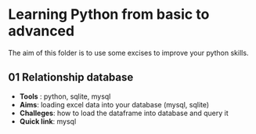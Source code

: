 # Learning Python from basic to advanced

The aim of this folder is to use some excises to improve your python skills.


## 01 Relationship database 
- **Tools** : python, sqlite, mysql
- **Aims**: loading excel data into your database (mysql, sqlite)
- **Challeges**: how to load the dataframe into database and query it
- **Quick link**: mysql
 

